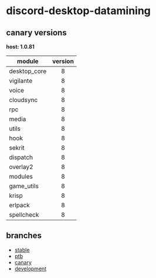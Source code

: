 # discord-desktop-datamining

## canary versions

**host: 1.0.81**

| module | version |
| ------ | :-----: |
| desktop_core | 8 |
| vigilante | 8 |
| voice | 8 |
| cloudsync | 8 |
| rpc | 8 |
| media | 8 |
| utils | 8 |
| hook | 8 |
| sekrit | 8 |
| dispatch | 8 |
| overlay2 | 8 |
| modules | 8 |
| game_utils | 8 |
| krisp | 8 |
| erlpack | 8 |
| spellcheck | 8 |

## branches

- [stable](https://github.com/OpenAsar/discord-desktop-datamining/tree/stable)
- [ptb](https://github.com/OpenAsar/discord-desktop-datamining/tree/ptb)
- [canary](https://github.com/OpenAsar/discord-desktop-datamining/tree/canary)
- [development](https://github.com/OpenAsar/discord-desktop-datamining/tree/development)